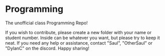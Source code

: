 # Programming
The unofficial class Programming Repo!

If you wish to contribute, please create a new folder with your name or student number. Inside can be whatever you want, but please try to keep it neat.
If you need any help or assistance, contact "Saul", "OtherSaul" or "DylanC" on the discord.
Happy sharing!
